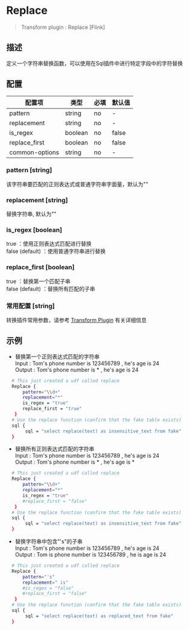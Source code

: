 # Replace

> Transform plugin : Replace [Flink]

## 描述
定义一个字符串替换函数，可以使用在Sql插件中进行特定字段中的字符替换

## 配置

|配置项 | 类型 | 必填 | 默认值 |
| ----- | ------ | -------- |---------------|
| pattern      | string | no       | -             |
| replacement | string  | no      | -             |
| is_regex | boolean  | no      | false         |
| replace_first | boolean  | no      | false         |
| common-options | string | no       | -             |

### pattern [string]

该字符串要匹配的正则表达式或普通字符串字面量，默认为""

### replacement [string]

替换字符串, 默认为""

### is_regex [boolean]

 true ：使用正则表达式匹配进行替换  
 false (default) ：使用普通字符串进行替换

### replace_first [boolean]

true ：替换第一个匹配子串  
false (default) ：替换所有匹配的子串

### 常用配置 [string]

转换插件常用参数，请参考 [Transform Plugin](common-options.mdx) 有关详细信息

## 示例

- 替换第一个正则表达式匹配的字符串  
  Input : Tom's phone number is 123456789 , he's age is 24  
  Output : Tom's phone number is * , he's age is 24

```bash
  # This just created a udf called replace
  Replace {
      pattern="\\d+"
      replacement="*"
      is_regex = "true"
      replace_first = "true"
   }
  # Use the replace function (confirm that the fake table exists)
  sql {
       sql = "select replace(text) as insensitive_text from fake"
  }
```

- 替换所有正则表达式匹配的字符串  
  Input : Tom's phone number is 123456789 , he's age is 24  
  Output : Tom's phone number is * , he's age is *

```bash
  # This just created a udf called replace
  Replace {
      pattern="\\d+"
      replacement="*"
      is_regex = "true"
      #replace_first = "false" 
   }
  # Use the replace function (confirm that the fake table exists)
  sql {
       sql = "select replace(text) as insensitive_text from fake"
  }
```

- 替换字符串中包含"'s"的子串  
  Input : Tom's phone number is 123456789 , he's age is 24  
  Output : Tom is phone number is 123456789 , he is age is 24

```bash
  # This just created a udf called replace
  Replace {
      pattern="'s"
      replacement=" is"
      #is_regex = "false"
      #replace_first = "false"
   }
  # Use the replace function (confirm that the fake table exists)
  sql {
       sql = "select replace(text) as replaced_text from fake"
  }
```